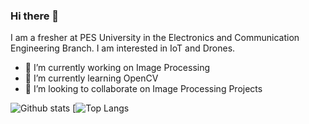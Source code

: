 ### Hi there 👋

I am a fresher at PES University in the Electronics and Communication Engineering Branch. I am interested in IoT and Drones.

- 🔭 I’m currently working on Image Processing
- 🌱 I’m currently learning OpenCV
- 👯 I’m looking to collaborate on Image Processing Projects

![Github stats](https://github-readme-stats.vercel.app/api?username=jacob-02&theme=tokyonight)
[![Top Langs](https://github-readme-stats.vercel.app/api/top-langs/?username=jacob-02&theme=tokyonight)

